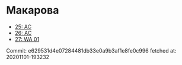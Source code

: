 # Макарова
- [25: AC](25.md)
- [26: AC](26.md)
- [27: WA 01](27.md)

Commit: e629531d4e07284481db33e0a9b3af1e8fe0c996
 fetched at: 20201101-193232
